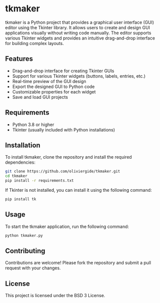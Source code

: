 # tkmaker

tkmaker is a Python project that provides a graphical user interface (GUI) editor using the Tkinter library. It allows users to create and design GUI applications visually without writing code manually. The editor supports various Tkinter widgets and provides an intuitive drag-and-drop interface for building complex layouts.

## Features

- Drag-and-drop interface for creating Tkinter GUIs
- Support for various Tkinter widgets (buttons, labels, entries, etc.)
- Real-time preview of the GUI design
- Export the designed GUI to Python code
- Customizable properties for each widget
- Save and load GUI projects

## Requirements

- Python 3.8 or higher
- Tkinter (usually included with Python installations)

## Installation

To install tkmaker, clone the repository and install the required dependencies:

```bash
git clone https://github.com/oliviergide/tkmaker.git
cd tkmaker
pip install -r requirements.txt
```

If Tkinter is not installed, you can install it using the following command:

```bash
pip install tk
```

## Usage

To start the tkmaker application, run the following command:

```bash
python tkmaker.py
```

## Contributing

Contributions are welcome! Please fork the repository and submit a pull request with your changes.

## License

This project is licensed under the BSD 3 License.
